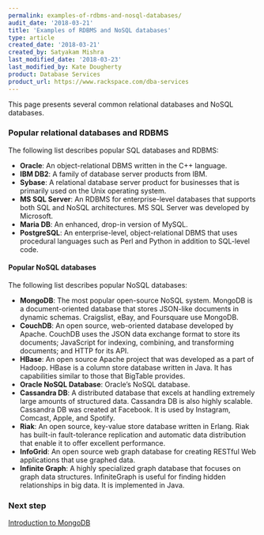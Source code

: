 ```yaml
---
permalink: examples-of-rdbms-and-nosql-databases/
audit_date: '2018-03-21'
title: 'Examples of RDBMS and NoSQL databases'
type: article
created_date: '2018-03-21'
created_by: Satyakam Mishra
last_modified_date: '2018-03-23'
last_modified_by: Kate Dougherty
product: Database Services
product_url: https://www.rackspace.com/dba-services
---
```


This page presents several common relational databases and NoSQL databases.

### Popular relational databases and RDBMS

The following list describes popular SQL databases and RDBMS:

- **Oracle**: An object-relational DBMS written in the C++ language.
- **IBM DB2**: A family of database server products from IBM.
- **Sybase**: A relational database server product for businesses that is
  primarily used on the Unix operating system.
- **MS SQL Server**: An RDBMS for enterprise-level databases that supports both
  SQL and NoSQL architectures. MS SQL Server was developed by Microsoft.
- **Maria DB**: An enhanced, drop-in version of MySQL.
- **PostgreSQL**: An enterprise-level, object-relational DBMS that uses
  procedural languages such as Perl and Python in addition to SQL-level code.

#### Popular NoSQL databases

The following list describes popular NoSQL databases:

- **MongoDB**: The most popular open-source NoSQL system. MongoDB is a
document-oriented database that stores JSON-like documents in dynamic schemas. Craigslist, eBay, and Foursquare use MongoDB.
- **CouchDB**: An open source, web-oriented database developed by Apache. CouchDB uses the JSON data exchange format to store its documents; JavaScript for indexing, combining, and transforming documents; and HTTP for its API.
- **HBase**: An open source Apache project that was developed as a part of Hadoop. HBase is a column store database written in Java. It has capabilities similar to those that BigTable provides.
- **Oracle NoSQL Database**: Oracle’s NoSQL database.
- **Cassandra DB**: A distributed database that excels at handling extremely large amounts of structured data. Cassandra DB is also highly scalable. Cassandra DB was created at Facebook. It is used by Instagram, Comcast, Apple, and Spotify.
- **Riak**: An open source, key-value store database written in Erlang. Riak has built-in fault-tolerance replication and automatic data distribution that enable it to offer excellent performance.
- **InfoGrid**: An open source web graph database for creating RESTful Web applications that use graphed data. 
- **Infinite Graph**: A highly specialized graph database that focuses on graph data structures. InfiniteGraph is useful for finding hidden relationships in big data. It is implemented in Java.

### Next step

[Introduction to MongoDB](/how-to/introduction-to-mongodb)
